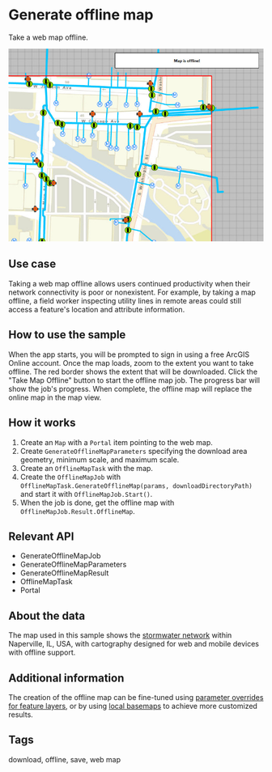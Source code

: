 # Generate offline map

Take a web map offline.

![Image of generate offline map](GenerateOfflineMap.jpg)

## Use case

Taking a web map offline allows users continued productivity when their network connectivity is poor or nonexistent. For example, by taking a map offline, a field worker inspecting utility lines in remote areas could still access a feature's location and attribute information.

## How to use the sample

When the app starts, you will be prompted to sign in using a free ArcGIS Online account. Once the map loads, zoom to the extent you want to take offline. The red border shows the extent that will be downloaded. Click the "Take Map Offline" button to start the offline map job. The progress bar will show the job's progress. When complete, the offline map will replace the online map in the map view.

## How it works

1. Create an `Map` with a `Portal` item pointing to the web map.
2. Create `GenerateOfflineMapParameters` specifying the download area geometry, minimum scale, and maximum scale.
3. Create an `OfflineMapTask` with the map.
4. Create the `OfflineMapJob` with `OfflineMapTask.GenerateOfflineMap(params, downloadDirectoryPath)` and start it with `OfflineMapJob.Start()`.
5. When the job is done, get the offline map with `OfflineMapJob.Result.OfflineMap`.

## Relevant API

* GenerateOfflineMapJob
* GenerateOfflineMapParameters
* GenerateOfflineMapResult
* OfflineMapTask
* Portal

## About the data

The map used in this sample shows the [stormwater network](https://arcgisruntime.maps.arcgis.com/home/item.html?id=acc027394bc84c2fb04d1ed317aac674) within Naperville, IL, USA, with cartography designed for web and mobile devices with offline support.

## Additional information

The creation of the offline map can be fine-tuned using [parameter overrides for feature layers](https://github.com/Esri/arcgis-maps-sdk-dotnet-samples/tree/main/src/WPF/WPF.Viewer/Samples/Map/GenerateOfflineMapWithOverrides), or by using [local basemaps](https://github.com/Esri/arcgis-maps-sdk-dotnet-samples/tree/main/src/WPF/WPF.Viewer/Samples/Map/OfflineBasemapByReference)
 to achieve more customized results.

## Tags

download, offline, save, web map
